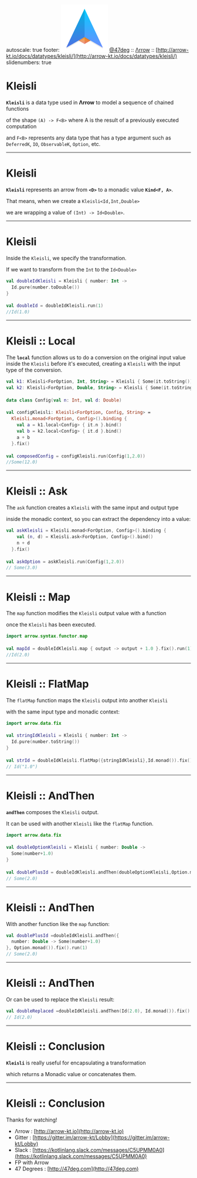 autoscale: true
footer: ![Arrow](arrow-brand-128x128.png) [@47deg](https://twitter.com/47deg) :: [Λrrow](http://arrow-kt.io) :: [http://arrow-kt.io/docs/datatypes/kleisli/](http://arrow-kt.io/docs/datatypes/kleisli/)
slidenumbers: true

# Kleisli 

__`Kleisli`__ is a data type used in __Λrrow__ to model a sequence of chained functions 

of the shape `(A) -> F<B>` where A is the result of a previously executed computation 

and `F<B>` represents any data type that has a type argument such as `DeferredK`, `IO`, `ObservableK`, `Option`, etc. 

---

# Kleisli

__`Kleisli`__ represents an arrow from __`<D>`__ to a monadic value __`Kind<F, A>`__.

That means, when we create a `Kleisli<Id,Int,Double>` 

we are wrapping a value of `(Int) -> Id<Double>`.

---

# Kleisli

Inside the `Kleisli`, we specify the transformation.

If we want to transform from the `Int` to the `Id<Double>`

```kotlin
val doubleIdKleisli = Kleisli { number: Int ->
  Id.pure(number.toDouble())
}

val doubleId = doubleIdKleisli.run(1)
//Id(1.0)
```

---

# Kleisli :: Local

The __`local`__ function allows us to do a conversion on the original input value inside the `Kleisli` before it's executed, creating a `Kleisli` with the input type of the conversion.

```kotlin
val k1: Kleisli<ForOption, Int, String> = Kleisli { Some(it.toString()) }
val k2: Kleisli<ForOption, Double, String> = Kleisli { Some(it.toString()) }

data class Config(val n: Int, val d: Double)

val configKleisli: Kleisli<ForOption, Config, String> =
  Kleisli.monad<ForOption, Config>().binding {
    val a = k1.local<Config> { it.n }.bind()
    val b = k2.local<Config> { it.d }.bind()
    a + b
  }.fix()
  
val composedConfig = configKleisli.run(Config(1,2.0))
//Some(12.0)
```

---

# Kleisli :: Ask
The `ask` function creates a `Kleisli` with the same input and output type 

inside the monadic context, so you can extract the dependency into a value:

```kotlin
val askKleisli = Kleisli.monad<ForOption, Config>().binding {
    val (n, d) = Kleisli.ask<ForOption, Config>().bind()
    n + d
  }.fix()

val askOption = askKleisli.run(Config(1,2.0))
// Some(3.0)
```

---

# Kleisli :: Map

The `map` function modifies the `Kleisli` output value with a function

once the `Kleisli` has been executed.

```kotlin
import arrow.syntax.functor.map

val mapId = doubleIdKleisli.map { output -> output + 1.0 }.fix().run(1)
//Id(2.0)
```

---

# Kleisli :: FlatMap
The `flatMap` function maps the `Kleisli` output into another `Kleisli`
 
with the same input type and monadic context:

```kotlin
import arrow.data.fix

val stringIdKleisli = Kleisli { number: Int ->
  Id.pure(number.toString())
}
  
val strId = doubleIdKleisli.flatMap({stringIdKleisli},Id.monad()).fix().run(1)
// Id("1.0")
```

---

# Kleisli :: AndThen

__`andThen`__ composes the `Kleisli` output.

It can be used with another `Kleisli` like the `flatMap` function.

```kotlin
import arrow.data.fix

val doubleOptionKleisli = Kleisli { number: Double ->
  Some(number+1.0)
}
  
val doublePlusId = doubleIdKleisli.andThen(doubleOptionKleisli,Option.monad()).fix().run(1)
// Some(2.0)
```

---

# Kleisli :: AndThen

With another function like the `map` function:

```kotlin
val doublePlusId =doubleIdKleisli.andThen({
  number: Double -> Some(number+1.0)
}, Option.monad()).fix().run(1)
// Some(2.0)
```

---

# Kleisli :: AndThen

Or can be used to replace the `Kleisli` result:

```kotlin
val doubleReplaced =doubleIdKleisli.andThen(Id(2.0), Id.monad()).fix().run(1)
// Id(2.0)
```

---

# Kleisli :: Conclusion

__`Kleisli`__ is really useful for encapsulating a transformation 

which returns a Monadic value or concatenates them.

---

# Kleisli :: Conclusion

Thanks for watching!

- Λrrow : [http://arrow-kt.io](http://arrow-kt.io)
- Gitter : [https://gitter.im/arrow-kt/Lobby](https://gitter.im/arrow-kt/Lobby)
- Slack : [https://kotlinlang.slack.com/messages/C5UPMM0A0](https://kotlinlang.slack.com/messages/C5UPMM0A0)
- FP with Arrow 
- 47 Degrees : [http://47deg.com](http://47deg.com)
